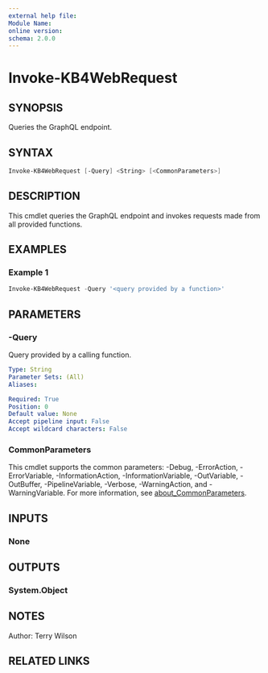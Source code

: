 ```yaml
---
external help file:
Module Name:
online version:
schema: 2.0.0
---
```


# Invoke-KB4WebRequest

## SYNOPSIS

Queries the GraphQL endpoint.

## SYNTAX

```powershell
Invoke-KB4WebRequest [-Query] <String> [<CommonParameters>]
```

## DESCRIPTION

This cmdlet queries the GraphQL endpoint and invokes requests made from all provided functions.

## EXAMPLES

### Example 1

```powershell
Invoke-KB4WebRequest -Query '<query provided by a function>'
```

## PARAMETERS

### -Query

Query provided by a calling function.

```yaml
Type: String
Parameter Sets: (All)
Aliases:

Required: True
Position: 0
Default value: None
Accept pipeline input: False
Accept wildcard characters: False
```

### CommonParameters

This cmdlet supports the common parameters: -Debug, -ErrorAction, -ErrorVariable, -InformationAction, -InformationVariable, -OutVariable, -OutBuffer, -PipelineVariable, -Verbose, -WarningAction, and -WarningVariable. For more information, see [about_CommonParameters](http://go.microsoft.com/fwlink/?LinkID=113216).

## INPUTS

### None

## OUTPUTS

### System.Object

## NOTES

Author: Terry Wilson

## RELATED LINKS
